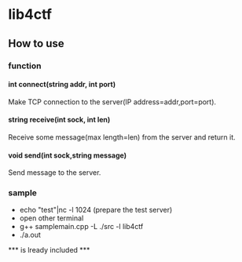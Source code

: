 # lib4ctf
## How to use

### function

#### int connect(string addr, int port)
Make TCP connection to the server(IP address=addr,port=port).

#### string receive(int sock, int len) 
Receive some message(max length=len) from the server and return it.

#### void send(int sock,string message)
Send message to the server.

### sample
- echo "test"|nc -l 1024  (prepare the test server)
- open other terminal
- g++ samplemain.cpp -L ./src -l lib4ctf
- ./a.out

*** <string> is lready included ***

